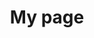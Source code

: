 ---
title: My page
type: landing

sections:
  - block: markdown
    content:
      title: "**대규모 트래픽 대응<br> 라이브 스트리밍 인프라 구축**"
      subtitle: AWS
      text: |
        # OliveYoung Live Commerce 
        <div style="text-align: center; margin: 20px 0;">
          <img src="Project-Logo.png" alt="Project Logo" style="width: 100%; max-width: 1000px; height: auto;">
        </div>
        - 접속 URL : https://www.olcl.shop
        - Test ID : user1 / CloudWave!
        
        <br><br><br>

        ## 프로젝트 소개
        <div style="text-align: justify;">
        - 3개 이상의 라이브 채널을 제공하는 **다중** 채널 라이브 서비스
        - 클라우드 기반의 트래픽 처리를 통한 **안정적인** 라이브 서비스
        - **AWS SaaS** 기반 ML 서비스 활용을 통한 개인 맞춤형 서비스
        </div>

        <br><br>

        ## 1. 기술 스택
        1. **인프라**
           - Nginx
           - Kubernetes
           - EC2

           <br>

        2. **개발**
           - Streamlit
           - SpringBoot
           - Lambda

           <br>

        3. **데이터 베이스**
           - RDS
           - DynamoDB
           - S3

           <br>

        4. **CI/CD**
           - GitLab
           - Jenkins
           - ArgoCD

           <br>

        5. **모니터링**
           - Loki
           - Prometheus
           - Grafana
           - CloudWatch

           <br>

        6. **협업**
           - Notion
           - Slack

           <br><br><br>

        ## 2. 프로젝트 기간 및 일정 관리
        프로젝트 기간
           - 2024-08-12 ~ 2024-08-31

           <br>

        일정 관리
           - Notion 및 Slack을 통해 진행 상황 공유
           - 매일 오전 회의 진행 및 Agile한 업무 분담

           <br><br><br>

        ## 3. 프로젝트 차별점
        <div style="text-align: justify;">
        - 개발 환경과 운영 환경 분리 및 격리를 위한 중앙 관리 환경 존재
        - Warm Standby DR (RTO : 5min / RPO : 15min)
        - Public Bastion X → EC2 Instance Connect Endpoint 사용
        - 폐쇄 CI/CD 구축
        - 환경 간 중복 리소스 공유
        - 썸네일을 사용한 Rekognize로 1/25 수준 비용 절감
        </div>

        <br><br><br>

        ## 4. 전체 아키텍처
        <div style="text-align: center; margin: 20px 0;">
          <img src="main-archi.png" alt="Main Architecture" style="width: 100%; max-width: 1000px; height: auto;">
        </div>

        <br><br><br>

        ## 5. IVS - Service Flow
        <div style="text-align: center; margin: 20px 0;">
          <img src="IVS-service.png" alt="IVS Service Flow" style="width: 100%; max-width: 1000px; height: auto;">
        </div>

        <br><br><br>

        ## 6. Rekognition + Personalize - Service Flow
        <div style="text-align: center; margin: 20px 0;">
          <img src="Rekognition+Personalize.png" alt="Rekognition and Personalize Service Flow" style="width: 100%; max-width: 1000px; height: auto;">
        </div>

        <br><br><br>

        ## 7. Monitoring
        <div style="text-align: center; margin: 20px 0;">
          <img src="Grafana.png" alt="Grafana Dashboard" style="width: 100%; max-width: 1000px; height: auto;">
        </div>
        - Prometheus + Loki & Cloudwatch

        <br><br><br>

        ## 8. Alarm
        <div style="text-align: center; margin: 20px 0;">
          <img src="Alarm.png" alt="Alarm System" style="width: 100%; max-width: 1000px; height: auto;">
        </div>

        <br><br><br>

        ## 9-1. CI/CD Pipeline
        <div style="text-align: center; margin: 20px 0;">
          <img src="CICD.png" alt="CI/CD Pipeline" style="width: 100%; max-width: 1000px; height: auto;">
        </div>

        <br><br><br>

        ## 9-2. Lambda Pipeline
        <div style="text-align: center; margin: 20px 0;">
          <img src="Lambda-pipeline.png" alt="Lambda Pipeline" style="width: 100%; max-width: 1000px; height: auto;">
        </div>

        <br><br><br>

        ## 10. Load Test
        <div style="text-align: center; margin: 20px 0;">
          <img src="LoadTest.png" alt="Load Test Results" style="width: 100%; max-width: 1000px; height: auto;">
        </div>
        - ApacheBench & Jmeter 를 통한 100,000 request/s Test

        <br><br><br>

        ## 11. 개선 목표
        <div style="text-align: justify;">
        1. Monitoring 최적화
              - 단일 Prometheus기반 중앙 집중식 모니터링 → Thanos(OSS)를 활용한 메트릭 관리

              <br>

        2. Cache 사용을 통한 성능 향상
              - RDS - Elastic Cache 연결 → 데이터 베이스 접근 성능 향상

              <br>

        3. Log에 대한 분석 고도화
              - ELK stack (Elasticsearch - Logstash - Kibana) 사용 → 문제 대응력 강화
        </div>

---